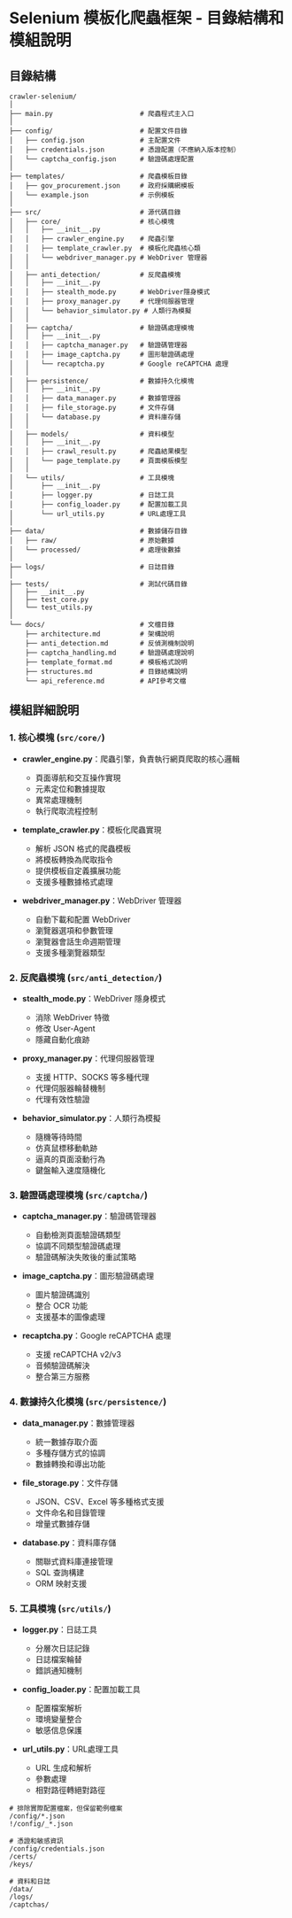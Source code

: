 # Selenium 模板化爬蟲框架 - 目錄結構和模組說明


## 目錄結構

```
crawler-selenium/
│
├── main.py                      # 爬蟲程式主入口
│
├── config/                      # 配置文件目錄
│   ├── config.json              # 主配置文件
│   ├── credentials.json         # 憑證配置（不應納入版本控制）
│   └── captcha_config.json      # 驗證碼處理配置
│
├── templates/                   # 爬蟲模板目錄
│   ├── gov_procurement.json     # 政府採購網模板
│   └── example.json             # 示例模板
│
├── src/                         # 源代碼目錄
│   ├── core/                    # 核心模塊
│   │   ├── __init__.py
│   │   ├── crawler_engine.py    # 爬蟲引擎
│   │   ├── template_crawler.py  # 模板化爬蟲核心類
│   │   └── webdriver_manager.py # WebDriver 管理器
│   │
│   ├── anti_detection/          # 反爬蟲模塊
│   │   ├── __init__.py
│   │   ├── stealth_mode.py      # WebDriver隱身模式
│   │   ├── proxy_manager.py     # 代理伺服器管理
│   │   └── behavior_simulator.py # 人類行為模擬
│   │
│   ├── captcha/                 # 驗證碼處理模塊
│   │   ├── __init__.py
│   │   ├── captcha_manager.py   # 驗證碼管理器
│   │   ├── image_captcha.py     # 圖形驗證碼處理
│   │   └── recaptcha.py         # Google reCAPTCHA 處理
│   │
│   ├── persistence/             # 數據持久化模塊
│   │   ├── __init__.py
│   │   ├── data_manager.py      # 數據管理器
│   │   ├── file_storage.py      # 文件存儲
│   │   └── database.py          # 資料庫存儲
│   │
│   ├── models/                  # 資料模型
│   │   ├── __init__.py
│   │   ├── crawl_result.py      # 爬蟲結果模型
│   │   └── page_template.py     # 頁面模板模型
│   │
│   └── utils/                   # 工具模塊
│       ├── __init__.py
│       ├── logger.py            # 日誌工具
│       ├── config_loader.py     # 配置加載工具
│       └── url_utils.py         # URL處理工具
│
├── data/                        # 數據儲存目錄
│   ├── raw/                     # 原始數據
│   └── processed/               # 處理後數據
│
├── logs/                        # 日誌目錄
│
├── tests/                       # 測試代碼目錄
│   ├── __init__.py
│   ├── test_core.py
│   └── test_utils.py
│
└── docs/                        # 文檔目錄
    ├── architecture.md          # 架構說明
    ├── anti_detection.md        # 反偵測機制說明
    ├── captcha_handling.md      # 驗證碼處理說明
    ├── template_format.md       # 模板格式說明
    ├── structures.md            # 目錄結構說明
    └── api_reference.md         # API參考文檔
```

## 模組詳細說明

### 1. 核心模塊 (`src/core/`)

- **crawler_engine.py**：爬蟲引擎，負責執行網頁爬取的核心邏輯
  - 頁面導航和交互操作實現
  - 元素定位和數據提取
  - 異常處理機制
  - 執行爬取流程控制

- **template_crawler.py**：模板化爬蟲實現
  - 解析 JSON 格式的爬蟲模板
  - 將模板轉換為爬取指令
  - 提供模板自定義擴展功能
  - 支援多種數據格式處理

- **webdriver_manager.py**：WebDriver 管理器
  - 自動下載和配置 WebDriver
  - 瀏覽器選項和參數管理
  - 瀏覽器會話生命週期管理
  - 支援多種瀏覽器類型

### 2. 反爬蟲模塊 (`src/anti_detection/`)

- **stealth_mode.py**：WebDriver 隱身模式
  - 消除 WebDriver 特徵
  - 修改 User-Agent
  - 隱藏自動化痕跡

- **proxy_manager.py**：代理伺服器管理
  - 支援 HTTP、SOCKS 等多種代理
  - 代理伺服器輪替機制
  - 代理有效性驗證

- **behavior_simulator.py**：人類行為模擬
  - 隨機等待時間
  - 仿真鼠標移動軌跡
  - 逼真的頁面滾動行為
  - 鍵盤輸入速度隨機化

### 3. 驗證碼處理模塊 (`src/captcha/`)

- **captcha_manager.py**：驗證碼管理器
  - 自動檢測頁面驗證碼類型
  - 協調不同類型驗證碼處理
  - 驗證碼解決失敗後的重試策略

- **image_captcha.py**：圖形驗證碼處理
  - 圖片驗證碼識別
  - 整合 OCR 功能
  - 支援基本的圖像處理

- **recaptcha.py**：Google reCAPTCHA 處理
  - 支援 reCAPTCHA v2/v3
  - 音頻驗證碼解決
  - 整合第三方服務

### 4. 數據持久化模塊 (`src/persistence/`)

- **data_manager.py**：數據管理器
  - 統一數據存取介面
  - 多種存儲方式的協調
  - 數據轉換和導出功能

- **file_storage.py**：文件存儲
  - JSON、CSV、Excel 等多種格式支援
  - 文件命名和目錄管理
  - 增量式數據存儲

- **database.py**：資料庫存儲
  - 關聯式資料庫連接管理
  - SQL 查詢構建
  - ORM 映射支援

### 5. 工具模塊 (`src/utils/`)

- **logger.py**：日誌工具
  - 分層次日誌記錄
  - 日誌檔案輪替
  - 錯誤通知機制

- **config_loader.py**：配置加載工具
  - 配置檔案解析
  - 環境變量整合
  - 敏感信息保護

- **url_utils.py**：URL處理工具
  - URL 生成和解析
  - 參數處理
  - 相對路徑轉絕對路徑
```
# 排除實際配置檔案，但保留範例檔案
/config/*.json
!/config/_*.json

# 憑證和敏感資訊
/config/credentials.json
/certs/
/keys/

# 資料和日誌
/data/
/logs/
/captchas/
```


